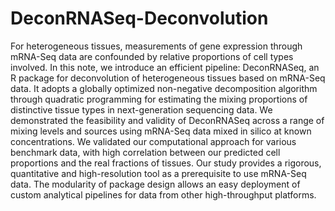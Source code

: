 # DeconRNASeq-Deconvolution
For heterogeneous tissues, measurements of gene expression through mRNA-Seq data are confounded by relative proportions of cell types involved. In this note, we introduce an efficient pipeline: DeconRNASeq, an R package for deconvolution of heterogeneous tissues based on mRNA-Seq data. It adopts a globally optimized non-negative decomposition algorithm through quadratic programming for estimating the mixing proportions of distinctive tissue types in next-generation sequencing data. We demonstrated the feasibility and validity of DeconRNASeq across a range of mixing levels and sources using mRNA-Seq data mixed in silico at known concentrations. We validated our computational approach for various benchmark data, with high correlation between our predicted cell proportions and the real fractions of tissues. Our study provides a rigorous, quantitative and high-resolution tool as a prerequisite to use mRNA-Seq data. The modularity of package design allows an easy deployment of custom analytical pipelines for data from other high-throughput platforms.
 
